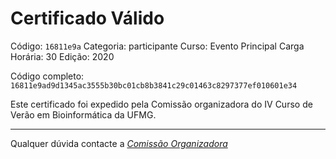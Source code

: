 # Certificado Válido

Código: `16811e9a`
Categoria: participante
Curso: Evento Principal
Carga Horária: 30
Edição: 2020


Código completo: `16811e9ad9d1345ac3555b30bc01cb8b3841c29c01463c8297377ef010601e34`


Este certificado foi expedido pela Comissão organizadora do IV Curso de Verão em Bioinformática da UFMG.

----

Qualquer dúvida contacte a [_Comissão Organizadora_](<mailto:cursobioinfoufmg@gmail.com$subject=[Certificados]>)

